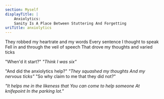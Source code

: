 ```yaml
---
section: Myself
displayTitle: |
    Anxiolytics:
    Sanity Is A Place Between Stuttering And Forgetting
uriTitle: anxiolytics
---
```


They robbed my heartrate and my words
Every sentence I thought to speak
Fell in and through the veil of speech
That drove my thoughts and varied ticks

"When'd it start?"
*"Think I was six"*

"And did the anxiolytics help?"
*"They squashed my thoughts
And my nervous ticks"*
"So why claim to me that they did not?"

*"It helps me in the likeness that
You can come to help someone
At knifepoint
In the parking lot."*